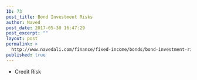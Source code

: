 ```yaml
---
ID: 73
post_title: Bond Investment Risks
author: Naved
post_date: 2017-05-30 16:47:29
post_excerpt: ""
layout: post
permalink: >
  http://www.navedali.com/finance/fixed-income/bonds/bond-investment-risks
published: true
---
```

<ul>
 	<li>Credit Risk</li>
</ul>